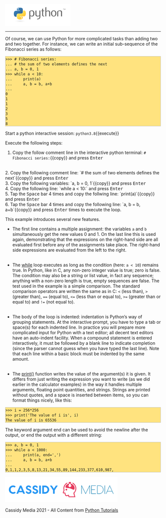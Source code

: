 
![Python Logo](./assets/python-logo.png)

___

Of course, we can use Python for more complicated tasks than adding two and two together. For instance, we can write an initial sub-sequence of the Fibonacci series as follows:

<pre style="background-color: #FFE37F; border: 1px solid #C4C4C4;"><code class="py">>>> # Fibonacci series:
... # the sum of two elements defines the next
... a, b = 0, 1
>>> while a < 10:
...     print(a)
...     a, b = b, a+b
...
0
1
1
2
3
5
8</code></pre>

Start a python interactive session: `python3.8`{{execute}}

Execute the following steps:

1. Copy the follow comment line in the interactive python terminal: `# Fibonacci series:`{{copy}} and press <kbd>Enter</kbd>
<br/>
2. Copy the following comment line: `# the sum of two elements defines the next`{{copy}} and press <kbd>Enter</kbd>
<br/>
3. Copy the following variables: `a, b = 0, 1`{{copy}} and press <kbd>Enter</kbd>
<br/>
4. Copy the following line: `while a < 10:` and press <kbd>Enter</kbd>
<br/>
5. Tap the <kbd>Space</kbd> bar 4 times and copy the follwing line: `print(a)`{{copy}} and press <kbd>Enter</kbd>
<br/>
6. Tap the <kbd>Space</kbd> bar 4 times and copy the following line: `a, b = b, a+b`{{copy}} and press <kbd>Enter</kbd> times to execute the loop.

This example introduces several new features.

* The first line contains a multiple assignment: the variables `a` and `b` simultaneously get the new values 0 and 1. On the last line this is used again, demonstrating that the expressions on the right-hand side are all evaluated first before any of the assignments take place. The right-hand side expressions are evaluated from the left to the right.<br/><br/>

* The [while](https://docs.python.org/3.8/reference/compound_stmts.html#while) loop executes as long as the condition (here: `a < 10`) remains true. In Python, like in C, any non-zero integer value is true; zero is false. The condition may also be a string or list value, in fact any sequence; anything with a non-zero length is true, empty sequences are false. The test used in the example is a simple comparison. The standard comparison operators are written the same as in C: `<` (less than), `>` (greater than), `==` (equal to), `<=` (less than or equal to), `>=` (greater than or equal to) and `!=` (not equal to).<br/><br/>

* The body of the loop is indented: indentation is Python’s way of grouping statements. At the interactive prompt, you have to type a tab or space(s) for each indented line. In practice you will prepare more complicated input for Python with a text editor; all decent text editors have an auto-indent facility. When a compound statement is entered interactively, it must be followed by a blank line to indicate completion (since the parser cannot guess when you have typed the last line). Note that each line within a basic block must be indented by the same amount.<br/><br/>

* The [print()](https://docs.python.org/3.8/library/functions.html#print) function writes the value of the argument(s) it is given. It differs from just writing the expression you want to write (as we did earlier in the calculator examples) in the way it handles multiple arguments, floating point quantities, and strings. Strings are printed without quotes, and a space is inserted between items, so you can format things nicely, like this:

<pre style="background-color: #FFE37F; border: 1px solid #C4C4C4;"><code class="py">>>> i = 256*256
>>> print('The value of i is', i)
The value of i is 65536</code></pre>

The keyword argument end can be used to avoid the newline after the output, or end the output with a different string:

<pre style="background-color: #FFE37F; border: 1px solid #C4C4C4;"><code class="py">>>> a, b = 0, 1
>>> while a < 1000:
...     print(a, end=',')
...     a, b = b, a+b
...
0,1,1,2,3,5,8,13,21,34,55,89,144,233,377,610,987,</code></pre>

![CassidyMedia Logo](./assets/wallpaper_without_slogan2.png)

Cassidy Media 2021 - All Content from [Python Tutorials](https://docs.python.org/3/tutorial/index.html)